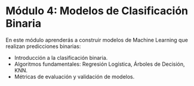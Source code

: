 # Módulo 4: Modelos de Clasificación Binaria  
En este módulo aprenderás a construir modelos de Machine Learning que realizan predicciones binarias:  
- Introducción a la clasificación binaria.  
- Algoritmos fundamentales: Regresión Logística, Árboles de Decisión, KNN.  
- Métricas de evaluación y validación de modelos.  
